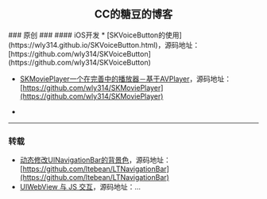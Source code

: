 
<h2 align = "center">CC的糖豆的博客</h2>
### 原创 ###
#### iOS开发
* [SKVoiceButton的使用](https://wly314.github.io/SKVoiceButton.html)，源码地址：[https://github.com/wly314/SKVoiceButton](https://github.com/wly314/SKVoiceButton)

* [SKMoviePlayer一个在完善中的播放器－基于AVPlayer](https://wly314.github.io/SKMoviePlayer.html)，源码地址：[https://github.com/wly314/SKMoviePlayer](https://github.com/wly314/SKMoviePlayer)

* 


---
### 转载 ###

* [动态修改UINavigationBar的背景色](http://tech.glowing.com/cn/change-uinavigationbar-backgroundcolor-dynamically/)，源码地址：[https://github.com/ltebean/LTNavigationBar](https://github.com/ltebean/LTNavigationBar)
* [UIWebView 与 JS 交互](http://news.oneapm.com/webview-url/)，源码地址：...
